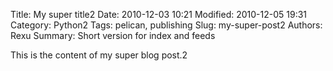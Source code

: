 Title: My super title2
Date: 2010-12-03 10:21
Modified: 2010-12-05 19:31
Category: Python2
Tags: pelican, publishing
Slug: my-super-post2
Authors: Rexu
Summary: Short version for index and feeds

This is the content of my super blog post.2